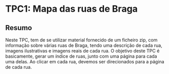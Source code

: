 # TPC1: Mapa das ruas de Braga

## Resumo

Neste TPC, tem de se utilizar material fornecido de um ficheiro zip, com informação sobre várias ruas de Braga, tendo uma descrição de cada rua, imagens ilustrativas e imagens reais de cada rua.
O objetivo deste TPC é basicamente, gerar um índice de ruas, junto com uma página para cada uma delas. Ao clicar em cada rua, devemos ser direcionados para a página de cada rua.